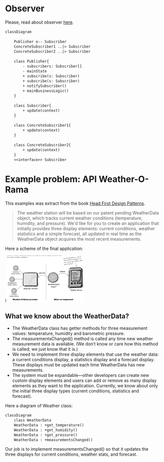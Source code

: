 
# Observer

Please, read about observer [here](https://refactoring.guru/pt-br/design-patterns/observer).


```mermaid
classDiagram

    Publisher o-- Subscriber
    ConcreteSubscriber1 ..|> Subscriber
    ConcreteSubscriber2 ..|> Subscriber

    class Publisher{
        - subscribers: Subscriber[]
        - mainState
        + subscribe(s: Subscriber)
        + subscribe(s: Subscriber)
        + notifySubscriber()
        + mainBusinessLogic()
    }

    class Subscriber{
        + update(context)
    }

    class ConcreteSubscriber1{
        + update(context)
    }

    class ConcreteSubscriber2{
        + update(context)
    }
    <<interface>> Subscriber
```

# Example problem: API Weather-O-Rama

This examples was extract from the book [Head First Design Patterns](https://www.oreilly.com/library/view/head-first-design/0596007124/).

> The weather station will be based on our patent pending WeatherData object, which tracks current weather conditions (temperature, humidity, and pressure). We'd like for you to create an application that initially provides three display elements: current conditions, weather statistics and a simple forecast, all updated in real time as the WeatherData object acquires the most recent measurements.

Here a scheme of the final application:

!<img src="./imgs/1.png" width="50%" height="50%" />

## What we know about the WeatherData?

- The WeatherData class has getter methods for three
measurement values: temperature, humidity and
barometric pressure.
- The measurementsChanged() method is called any
time new weather measurement data is available. (We
don’t know or care how this method is called; we just
know that it is.)
- We need to implement three display elements that
use the weather data: a current conditions display, a
statistics display and a forecast display. These displays
must be updated each time WeatherData has new
measurements.
- The system must be expandable—other developers
can create new custom display elements and users
can add or remove as many display elements as they
want to the application. Currently, we know about
only the initial three display types (current conditions,
statistics and forecast).

Here a diagram of Weather class:

```mermaid
classDiagram
    class WeatherData
    WeatherData : +get_temperature()
    WeatherData : +get_humidity()
    WeatherData : +get_pressure()
    WeatherData : +measurementsChanged()
```

Our job is to implement measurementsChanged()
so that it updates the three displays for current
conditions, weather stats, and forecast.



